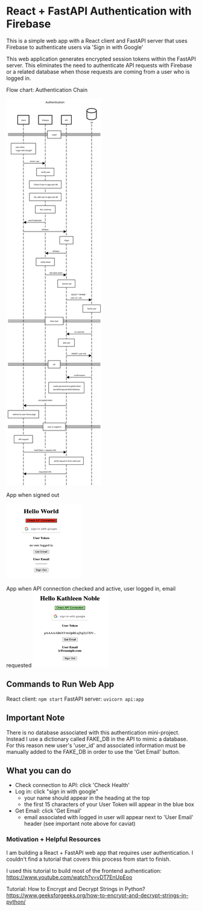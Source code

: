 # React + FastAPI Authentication with Firebase

This is a simple web app with a React client and FastAPI server that uses Firebase to authenticate users via 'Sign in with Google'

This web application generates encrypted session tokens within the FastAPI server. This eliminates the need to authenticate API requests with Firebase or a related database when those requests are coming from a user who is logged in.

Flow chart: Authentication Chain

![Authentication Flow Chart](./auth_flow.svg)

App when signed out

<!-- ![signed out](./auth_signedOut.png) -->
<img src="./auth_signedOut.png" alt="app when signed out" width="200" height="200">

App when API connection checked and active, user logged in, email requested
<img src="./auth_signedIn.png" alt="app when signed in" width="200" height="200">

<!-- ![signed In](./auth_signedIn.png) -->

## Commands to Run Web App

React client: `npm start`
FastAPI server: `uvicorn api:app`

## Important Note

There is no database associated with this authentication mini-project. Instead I use a dictionary called FAKE_DB in the API to mimic a database. For this reason new user's 'user_id' and associated information must be manually added to the FAKE_DB in order to use the 'Get Email' button.

## What you can do

- Check connection to API: click 'Check Health'
- Log in: click "sign in with google"
  - your name should appear in the heading at the top
  - the first 15 characters of your User Token will appear in the blue box
- Get Email: click 'Get Email'
  - email associated with logged in user will appear next to 'User Email' header (see important note above for caviat)

### Motivation + Helpful Resources

I am building a React + FastAPI web app that requires user authentication. I couldn't find a tutorial that covers this process from start to finish.

I used this tutorial to build most of the frontend authentication: https://www.youtube.com/watch?v=vDT7EnUpEoo

Tutorial: How to Encrypt and Decrypt Strings in Python?
https://www.geeksforgeeks.org/how-to-encrypt-and-decrypt-strings-in-python/
